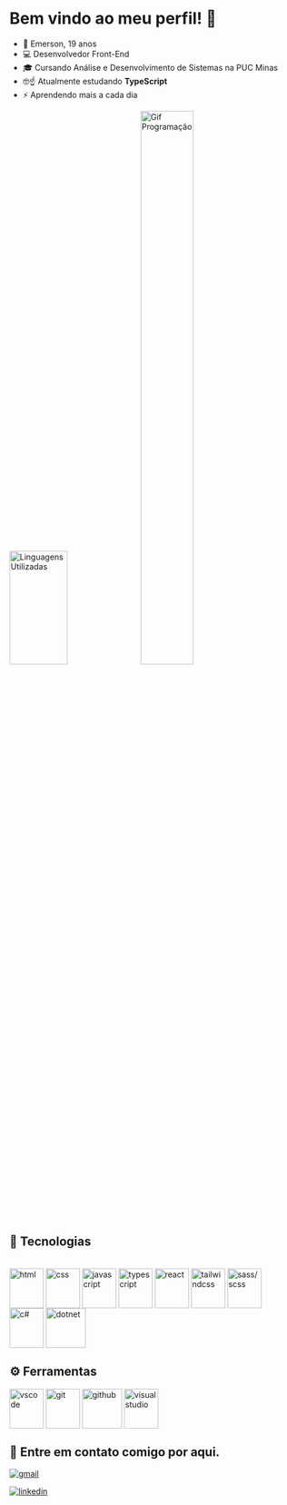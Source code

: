 # Bem vindo ao meu perfil! 🤝

- 👋 Emerson, 19 anos
- 💻 Desenvolvedor Front-End
- 🎓 Cursando Análise e Desenvolvimento de Sistemas na PUC Minas
- 🤓☝️ Atualmente estudando **TypeScript**
- ⚡ Aprendendo mais a cada dia

<div>
<img src="https://github-readme-stats.vercel.app/api/top-langs/?username=emersonjuunior&layout=compact&theme=radical" alt="Linguagens Utilizadas" width="45%" height="200px" />

<img src="https://i.pinimg.com/originals/28/e6/e1/28e6e16b4eee580edadfc42452bc9d74.gif" alt="Gif Programação" width="43%" height="50%"/>

</div>

## 📖 Tecnologias

<div style="display: inline_block"><br>
<img align="center" width="60" height="70" src="https://cdn.jsdelivr.net/gh/devicons/devicon@latest/icons/html5/html5-original.svg" alt="html"/>

<img align="center" width="60" height ="70" src="https://cdn.jsdelivr.net/gh/devicons/devicon@latest/icons/css3/css3-original.svg" alt="css"/>

<img align="center" width="60" height ="70" src="https://cdn.jsdelivr.net/gh/devicons/devicon@latest/icons/javascript/javascript-original.svg" alt="javascript"/>

<img align="center" width="60" height ="70" src="https://cdn.jsdelivr.net/gh/devicons/devicon@latest/icons/typescript/typescript-original.svg" alt="typescript"/>

<img align="center" width="60" height ="70" src="https://cdn.jsdelivr.net/gh/devicons/devicon@latest/icons/react/react-original.svg" alt="react"/>

<img align="center" width="60" height ="70" src="https://cdn.jsdelivr.net/gh/devicons/devicon@latest/icons/tailwindcss/tailwindcss-original.svg" alt="tailwindcss"/>

<img align="center" width="60" height ="70" src="https://cdn.jsdelivr.net/gh/devicons/devicon@latest/icons/sass/sass-original.svg" alt="sass/scss"/>

<img align="center" width="60" height ="70" src="https://cdn.jsdelivr.net/gh/devicons/devicon@latest/icons/csharp/csharp-original.svg" alt="c#"/>

<img align="center" width="70" height="70" src="https://cdn.jsdelivr.net/gh/devicons/devicon@latest/icons/dotnetcore/dotnetcore-original.svg" alt="dotnet"/>

## ⚙️ Ferramentas

<img align="center" width="60" height ="70" src="https://cdn.jsdelivr.net/gh/devicons/devicon@latest/icons/vscode/vscode-original.svg" alt="vscode"/>

<img align="center" width="60" height ="70" src="https://cdn.jsdelivr.net/gh/devicons/devicon@latest/icons/git/git-original.svg" alt="git"/>

<img align="center" width="70" height="70" src="https://github.com/user-attachments/assets/e4c9ba85-b143-48a8-884a-59336b51e796" alt="github"/>

<img align="center" width="60" height ="70" src="https://cdn.jsdelivr.net/gh/devicons/devicon@latest/icons/visualstudio/visualstudio-original.svg" alt="visualstudio"/>

</div>

## 📩 Entre em contato comigo por aqui.

<div style="display: inline_block">
  
<a href="mailto:emerson.c.junior.115@gmail.com"><img src="https://img.shields.io/badge/Gmail-D14836?style=for-the-badge&logo=gmail&logoColor=white" alt="gmail"/></a>

<a href="https://www.linkedin.com/in/emerson-jrr/" target="_blank"><img src="https://img.shields.io/badge/LinkedIn-0077B5?style=for-the-badge&logo=linkedin&logoColor=white" alt="linkedin"/></a>

</div>



